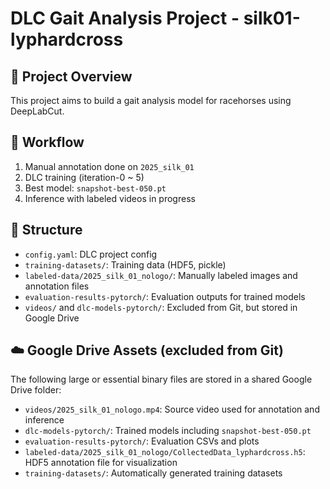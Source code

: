 # DLC Gait Analysis Project - silk01-lyphardcross

## 📌 Project Overview

This project aims to build a gait analysis model for racehorses using DeepLabCut.

## 🧠 Workflow

1. Manual annotation done on `2025_silk_01`
2. DLC training (iteration-0 ~ 5)
3. Best model: `snapshot-best-050.pt`
4. Inference with labeled videos in progress

## 📁 Structure

- `config.yaml`: DLC project config
- `training-datasets/`: Training data (HDF5, pickle)
- `labeled-data/2025_silk_01_nologo/`: Manually labeled images and annotation files
- `evaluation-results-pytorch/`: Evaluation outputs for trained models
- `videos/` and `dlc-models-pytorch/`: Excluded from Git, but stored in Google Drive

## ☁️ Google Drive Assets (excluded from Git)

The following large or essential binary files are stored in a shared Google Drive folder:

- `videos/2025_silk_01_nologo.mp4`: Source video used for annotation and inference
- `dlc-models-pytorch/`: Trained models including `snapshot-best-050.pt`
- `evaluation-results-pytorch/`: Evaluation CSVs and plots
- `labeled-data/2025_silk_01_nologo/CollectedData_lyphardcross.h5`: HDF5 annotation file for visualization
- `training-datasets/`: Automatically generated training datasets
